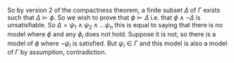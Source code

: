 So by version 2 of the compactness theorem, a finite subset $\Delta$ of $\Gamma$ exists such that $\Delta \models \phi$.
So we wish to prove that $\phi \models \Delta$ i.e. that $\phi \land \lnot \Delta$ is unsatisfiable.
So $\Delta=\psi_{1}\land \psi_{2}\land\dots \psi_{n}$
this is equal to saying that there is no model where $\phi$ and any $\phi_{i}$ does not hold.
Suppose it is not, so there is a model of $\phi$ where $\lnot \psi_{i}$ is satisfied. But $\psi_{i} \in \Gamma$ and this model is also a model of $\Gamma$ by assumption, contradiction.